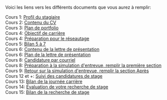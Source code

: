 Voici les liens vers les différents documents que vous aurez à remplir:     

Cours 1: [Profil du stagiaire](mon_profil.md)     
Cours 2: [Contenu du CV](contenu_cv.md)    
Cours 3: [Plan de portfolio](planification_portfolio.md)    
Cours 4: [Objectif de carrière](objectif.md)     
Cours 4: [Préparation pour le réseautage](preparation_entrevue.md)     
Cours 5: [Bilan 5 à 7](bilan_5a7.md)       
Cours 6: [Contenu de la lettre de présentation](contenu_lettre_presentation.md)    
Cours 6: [Plan de la lettre de présentation](plan_lettre_presentation.md)    
Cours 8: [Candidature par courriel](candidature_courriel.md)     
Cours 8: [Préparation à la simulation d'entrevue, remplir la première section](simulation_entrevue.md)    
Cours 9: [Retour sur la simulation d'entrevue, remplir la section Après](simulation_entrevue.md)      
Cours 12 et +: [Suivi des candidatures de stage](suivi_candidatures_stage.md)    
Cours 13: [Bilan de la journée carrière](bilan_journee_carriere.md)    
Cours 14: [Évaluation de votre recherche de stage](evaluation_demarche.md)    
Cours 15: [Bilan de la recherche de stage](bilan_recherche_stage.md)     

